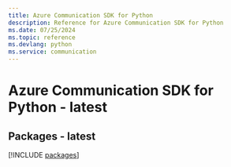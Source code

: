```yaml
---
title: Azure Communication SDK for Python
description: Reference for Azure Communication SDK for Python
ms.date: 07/25/2024
ms.topic: reference
ms.devlang: python
ms.service: communication
---
```

# Azure Communication SDK for Python - latest
## Packages - latest
[!INCLUDE [packages](communication-index.md)]
